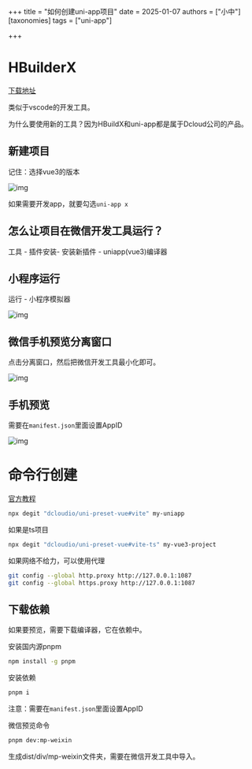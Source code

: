 +++
title = "如何创建uni-app项目"
date = 2025-01-07
authors = ["小中"]
[taxonomies]
tags = ["uni-app"]

+++

# HBuilderX

[下载地址](https://www.dcloud.io/hbuilderx.html)

类似于vscode的开发工具。

为什么要使用新的工具？因为HBuildX和uni-app都是属于Dcloud公司的产品。

## 新建项目

记住：选择vue3的版本

![img](https://linxz-aliyun.oss-cn-shenzhen.aliyuncs.com/images/202501061042988.png)


如果需要开发app，就要勾选`uni-app x`

## 怎么让项目在微信开发工具运行？

工具 - 插件安装- 安装新插件 - uniapp(vue3)编译器

## 小程序运行

运行 - 小程序模拟器

![img](https://linxz-aliyun.oss-cn-shenzhen.aliyuncs.com/images/202501061047746.png)

## 微信手机预览分离窗口

点击分离窗口，然后把微信开发工具最小化即可。

![img](https://linxz-aliyun.oss-cn-shenzhen.aliyuncs.com/images/202501061112807.png)


## 手机预览

需要在`manifest.json`里面设置AppID

![img](https://linxz-aliyun.oss-cn-shenzhen.aliyuncs.com/images/202501061207617.png)


# 命令行创建

[官方教程](https://zh.uniapp.dcloud.io/quickstart-cli.html)

```bash
npx degit "dcloudio/uni-preset-vue#vite" my-uniapp
```

如果是ts项目

```bash
npx degit "dcloudio/uni-preset-vue#vite-ts" my-vue3-project
```

如果网络不给力，可以使用代理

```bash
git config --global http.proxy http://127.0.0.1:1087
git config --global https.proxy http://127.0.0.1:1087
```

## 下载依赖

如果要预览，需要下载编译器，它在依赖中。

安装国内源pnpm

```bash
npm install -g pnpm
```

安装依赖

```bash
pnpm i
```

注意：需要在`manifest.json`里面设置AppID

微信预览命令

```bash
pnpm dev:mp-weixin
```

生成dist/div/mp-weixin文件夹，需要在微信开发工具中导入。

